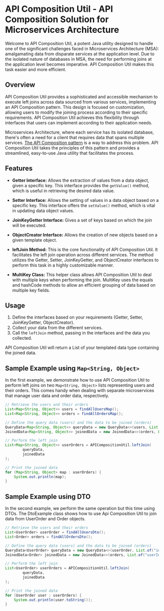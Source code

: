 # API Composition Util - API Composition Solution for Microservices Architecture

Welcome to API Composition Util, a potent Java utility designed to handle one of the significant challenges faced in Microservices Architecture (MSA): amalgamating data from disparate services at the application level. Due to the isolated nature of databases in MSA, the need for performing joins at the application level becomes imperative. API Composition Util makes this task easier and more efficient.

## Overview
API Composition Util provides a sophisticated and accessible mechanism to execute left joins across data sourced from various services, implementing an API Composition pattern. This design is focused on customization, allowing users to modify the joining process according to their specific requirements. API Composition Util achieves this flexibility through interfaces that users can implement according to their application needs.

Microservices Architecture, where each service has its isolated database, there's often a need for a client that requires data that spans multiple services. [The API Composition pattern](https://microservices.io/patterns/data/api-composition.html) is a way to address this problem. API Composition Util takes the principles of this pattern and provides a streamlined, easy-to-use Java utility that facilitates the process.

## Features

- **Getter Interface:** Allows the extraction of values from a data object, given a specific key. This interface provides the `getValue()` method, which is useful in retrieving the desired data value.
  
- **Setter Interface:** Allows the setting of values in a data object based on a specific key. This interface offers the `setValue()` method, which is vital in updating data object values.
  
- **JoinKeyGetter Interface:** Gives a set of keys based on which the join will be executed.
  
- **ObjectCreator Interface:** Allows the creation of new objects based on a given template object.
  
- **leftJoin Method:** This is the core functionality of API Composition Util. It facilitates the left join operation across different services. The method utilizes the Getter, Setter, JoinKeyGetter, and ObjectCreator interfaces to perform this task in a highly customizable manner.
  
- **MultiKey Class:** This helper class allows API Composition Util to deal with multiple keys when performing the join. MultiKey uses the equals and hashCode methods to allow an efficient grouping of data based on multiple key fields.

## Usage

1. Define the interfaces based on your requirements (Getter, Setter, JoinKeyGetter, ObjectCreator).
2. Collect your data from the different services.
3. Call the `leftJoin` method, passing in the interfaces and the data you collected.

API Composition Util will return a List of your templated data type containing the joined data.

## Sample Example using `Map<String, Object>`

In the first example, we demonstrate how to use API Composition Util to perform left joins on two `Map<String, Object>` lists representing users and their orders. This comes handy when dealing with separate microservices that manage user data and order data, respectively.

```java
// Retrieve the users and their orders
List<Map<String, Object>> users = findAllUsersMap();
List<Map<String, Object>> orders = findAllOrdersMap();

// Define the query data (users) and the data to be joined (orders)
QueryData<Map<String, Object>> queryData = new QueryData<>(users, List.of("id"), Map::get, Map::put, HashMap::new);
JoinedData<Map<String, Object>> joinedData = new JoinedData<>(orders, List.of("userId"), Map::get, () -> Set.of("productName", "orderId"));

// Perform the left join
List<Map<String, Object>> userOrders = APICompositionUtil.leftJoin(
        queryData,
        joinedData
);

// Print the joined data
for (Map<String, Object> map : userOrders) {
    System.out.println(map);
}
```

## Sample Example using DTO

In the second example, we perform the same operation but this time using DTOs. The DtoExample class shows how to use Api Composition Util to join data from UserOrder and Order objects.

```java
// Retrieve the users and their orders
List<UserOrder> userOrder = findAllUsersDto();
List<Order> orders = findAllOrdersDto();

// Define the query data (users) and the data to be joined (orders)
QueryData<UserOrder> queryData = new QueryData<>(userOrder, List.of("id"), new UserOrderGetter(), new UserOrderSetter(), data -> new UserOrder(data.getId(), data.getName()));
JoinedData<Order> joinedData = new JoinedData<>(orders, List.of("userId"), new OrderGetter(), () -> Set.of("productName", "orderId"));

// Perform the left join
List<UserOrder> userOrders = APICompositionUtil.leftJoin(
        queryData,
        joinedData
);

// Print the joined data
for (UserOrder user : userOrders) {
    System.out.println(user.toString());
}
```

